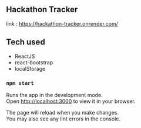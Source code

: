 ## Hackathon Tracker
  link : <a>https://hackathon-tracker.onrender.com/ </a>
## Tech used
- ReactJS
- react-bootstrap
- localStorage

### `npm start`

Runs the app in the development mode.\
Open [http://localhost:3000](http://localhost:3000) to view it in your browser.

The page will reload when you make changes.\
You may also see any lint errors in the console.
